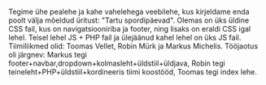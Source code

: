 Tegime ühe pealehe ja kahe vahelehega veebilehe, kus kirjeldame enda poolt välja mõeldud üritust: "Tartu spordipäevad". Olemas on üks üldine CSS fail, kus on navigatsiooniriba ja footer, ning lisaks on eraldi CSS igal lehel. Teisel lehel JS + PHP fail ja ülejäänud kahel lehel on üks JS fail. Tiimiliikmed olid: Toomas Vellet, Robin Mürk ja Markus Michelis. Tööjaotus oli järgnev: Markus tegi footer+navbar,dropdown+kolmasleht+üldstiil+üldjava, Robin tegi teineleht+PHP+üldstiil+kordineeris tiimi koostööd, Toomas tegi index lehe.
